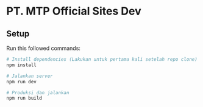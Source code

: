 # PT. MTP Official Sites Dev

## Setup
Run this followed commands:

``` bash
# Install dependencies (Lakukan untuk pertama kali setelah repo clone)
npm install

# Jalankan server
npm run dev

# Produksi dan jalankan
npm run build
```
